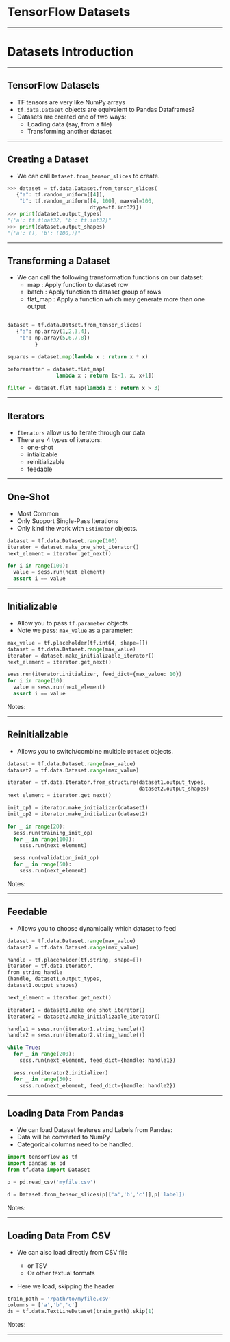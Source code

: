 # TensorFlow Datasets 

---

# Datasets Introduction 

---

## TensorFlow Datasets 

 * TF tensors are very like NumPy arrays
 * `tf.data.Dataset` objects are equivalent to Pandas Dataframes?
 * Datasets are created one of two ways:
    - Loading data (say, from a file)
    - Transforming another dataset

---

## Creating a Dataset

 * We can call `Dataset.from_tensor_slices` to create.

```python
>>> dataset = tf.data.Dataset.from_tensor_slices(
   {"a": tf.random_uniform([4]),
    "b": tf.random_uniform([4, 100], maxval=100, 
                           dtype=tf.int32)})
>>> print(dataset.output_types)  
"{'a': tf.float32, 'b': tf.int32}"
>>> print(dataset.output_shapes)  
"{'a': (), 'b': (100,)}"
```
<!-- {"left" : 0.0, "top" : 1.75, "height" : 2.74, "width" : 10.25} -->

---


## Transforming a Dataset

  * We can call the following transformation functions on our dataset: 
    - map : Apply function to dataset row
    - batch : Apply function to dataset group of rows
    - flat_map : Apply a function which may generate more than one output

```python

dataset = tf.data.Datset.from_tensor_slices(
   {"a": np.array(1,2,3,4),
    "b": np.array(5,6,7,8})
         } 

squares = dataset.map(lambda x : return x * x)

beforenafter = dataset.flat_map(
                lambda x : return [x-1, x, x+1])
                
filter = dataset.flat_map(lambda x : return x > 3)
```
<!-- {"left" : 0.0, "top" : 3.57, "height" : 2.98, "width" : 10.25} -->


---

## Iterators

  * `Iterators` allow us to iterate through our data
  * There are 4 types of iterators:
    - one-shot
    - intializable
    - reinitializable
    - feedable


---

## One-Shot
  * Most Common
  * Only Support Single-Pass Iterations
  * Only kind the work with `Estimator` objects.

```python
dataset = tf.data.Dataset.range(100)
iterator = dataset.make_one_shot_iterator()
next_element = iterator.get_next()

for i in range(100):
  value = sess.run(next_element)
  assert i == value
```
<!-- {"left" : 0.0, "top" : 2.63, "height" : 2.74, "width" : 10.25} -->

---

## Initializable

  * Allow you to pass `tf.parameter` objects
  * Note we pass: `max_value` as a parameter:
  
```python
max_value = tf.placeholder(tf.int64, shape=[])
dataset = tf.data.Dataset.range(max_value)
iterator = dataset.make_initializable_iterator()
next_element = iterator.get_next()

sess.run(iterator.initializer, feed_dict={max_value: 10})
for i in range(10):
  value = sess.run(next_element)
  assert i == value
```
<!-- {"left" : 0.0, "top" : 2.19, "height" : 2.65, "width" : 10.25} -->



Notes:

---

## Reinitializable

  * Allows you to switch/combine multiple `Dataset` objects.

```python
dataset = tf.data.Dataset.range(max_value)
dataset2 = tf.data.Dataset.range(max_value)

iterator = tf.data.Iterator.from_structure(dataset1.output_types,
                                           dataset2.output_shapes)
next_element = iterator.get_next()

init_op1 = iterator.make_initializer(dataset1)
init_op2 = iterator.make_initializer(dataset2)

for _ in range(20):
  sess.run(training_init_op)
  for _ in range(100):
    sess.run(next_element)

  sess.run(validation_init_op)
  for _ in range(50):
    sess.run(next_element)
```
<!-- {"left" : 0.0, "top" : 2.19, "height" : 3.98, "width" : 10.25} -->



Notes:

---

## Feedable
  * Allows you to choose dynamically which dataset to feed

```python
dataset = tf.data.Dataset.range(max_value)
dataset2 = tf.data.Dataset.range(max_value)

handle = tf.placeholder(tf.string, shape=[])
iterator = tf.data.Iterator.
from_string_handle
(handle, dataset1.output_types, 
dataset1.output_shapes)

next_element = iterator.get_next()

iterator1 = dataset1.make_one_shot_iterator()
iterator2 = dataset2.make_initializable_iterator()

handle1 = sess.run(iterator1.string_handle())
handle2 = sess.run(iterator2.string_handle())

while True:
  for _ in range(200):
    sess.run(next_element, feed_dict={handle: handle1})

  sess.run(iterator2.initializer)
  for _ in range(50):
    sess.run(next_element, feed_dict={handle: handle2})

```
<!-- {"left" : 0.0, "top" : 1.34, "height" : 6.05, "width" : 10.25} -->


---


## Loading Data From Pandas

  * We can load Dataset features and Labels from Pandas:
  * Data will be converted to NumPy
  * Categorical columns need to be handled.

```python
import tensorflow as tf
import pandas as pd
from tf.data import Dataset

p = pd.read_csv('myfile.csv')

d = Dataset.from_tensor_slices(p[['a','b','c']],p['label])

```
<!-- {"left" : 0.0, "top" : 2.47, "height" : 2.78, "width" : 10.25} -->


Notes:

---

## Loading Data From CSV

  * We can also load directly from CSV file
    - or TSV
    - Or other textual formats

  * Here we load, skipping the header

```python
train_path = '/path/to/myfile.csv'
columns = ['a','b','c']
ds = tf.data.TextLineDataset(train_path).skip(1)
```
<!-- {"left" : 0.0, "top" : 3.28, "height" : 1.25, "width" : 10.25} -->


Notes:

---
